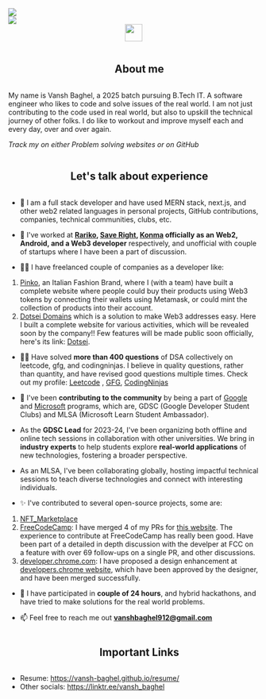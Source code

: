 <!--horizontal divider(gradiant)-->
<img src="https://user-images.githubusercontent.com/73097560/115834477-dbab4500-a447-11eb-908a-139a6edaec5c.gif">

<!--h1 without bottom border-->
<div>
    <img src="https://readme-typing-svg.herokuapp.com/?font=Poppins&CENTER=true&vCenter=false&color=%23FFFFFF&size=40&height=100&width=800&lines=Hello!+My+Name's+Vansh+Baghel">
  <div style="display: flex; justify-content: center; align-items: center;">
    <img src="https://media.giphy.com/media/hvRJCLFzcasrR4ia7z/giphy.gif" width="35">
</div>
</div>

<!--h2 without bottom border-->
<div id="user-content-toc">
  <ul align="center">
    <summary><h2 style="display: inline-block">About me</h2></summary>
  </ul>
</div>

My name is Vansh Baghel, a 2025 batch pursuing B.Tech IT. A software engineer who likes to code and solve issues of the real world. I am not just contributing to the code used in real world, but also to upskill the technical journey of other folks.
I do like to workout and improve myself each and every day, over and over again.

_Track my on either Problem solving websites or on GitHub_

<!--h2 without bottom border-->
<div id="user-content-toc">
  <ul align="center">
    <summary><h2 style="display: inline-block">Let's talk about experience</h2></summary>
  </ul>
</div>

<!--Intro start-->

- 🔭 I am a full stack developer and have used MERN stack, next.js, and other web2 related languages in personal projects, GitHub contributions, companies, technical communities, clubs, etc.

* 💼 I've worked at **[Rariko](https://twitter.com/rariko_info), [Save Right](https://www.linkedin.com/company/saveright/), [Konma](https://www.linkedin.com/company/konmacommunity/mycompany/) officially as an Web2, Android, and a Web3 developer** respectively, and unofficial with couple of startups where I have been a part of discussion.

* 👨‍💻 I have freelanced couple of companies as a developer like:

1. [Pinko](https://www.instagram.com/pinkoofficial/), an Italian Fashion Brand, where I (with a team) have built a complete website where people could buy their products using Web3 tokens by connecting their wallets using Metamask, or could mint the collection of products into their account.
2. [Dotsei Domains](https://twitter.com/dotseidomains) which is a solution to make Web3 addresses easy. Here I built a complete website for various activities, which will be revealed soon by the company!! Few features will be made public soon officially, here's its link: [Dotsei](https://dotsei.me/).

- 👨‍💻 Have solved **more than 400 questions** of DSA collectively on leetcode, gfg, and codingninjas. I believe in quality questions, rather than quantity, and have revised good questions multiple times.
  Check out my profile: [Leetcode](https://leetcode.com/vansh_baghel/) , [GFG](https://auth.geeksforgeeks.org/user/vanshbag6rmo), [CodingNinjas](https://www.codingninjas.com/studio/profile/db8fdbf1-2f1c-48ea-9764-4c13332e4d57)

- 🤞 I've been **contributing to the community** by being a part of [Google](https://twitter.com/Google) and [Microsoft](https://twitter.com/Microsoft) programs, which are, GDSC (Google Developer Student Clubs) and MLSA (Microsoft Learn Student Ambassador).

- As the **GDSC Lead** for 2023-24, I've been organizing both offline and online tech sessions in collaboration with other universities. We bring in **industry experts** to help students explore **real-world applications** of new technologies, fostering a broader perspective.

- As an MLSA, I've been collaborating globally, hosting impactful technical sessions to teach diverse technologies and connect with interesting individuals.

- ✨ I've contributed to several open-source projects, some are:

1. [NFT_Marketplace](https://github.com/yessGlory17/nft-marketplace)
2. [FreeCodeCamp](https://github.com/freeCodeCamp/freeCodeCamp): I have merged 4 of my PRs for [this website](https://www.freecodecamp.org/). The experience to contribute at FreeCodeCamp has really been good. Have been part of a detailed in depth discussion with the develper at FCC on a feature with over 69 follow-ups on a single PR, and other discussions.
3. [developer.chrome.com](https://github.com/GoogleChrome/developer.chrome.com): I have proposed a design enhancement at [developers.chrome website](https://developer.chrome.com/), which have been approved by the designer, and have been merged successfully.

- 🌟 I have participated in **couple of 24 hours**, and hybrid hackathons, and have tried to make solutions for the real world problems.

- 📫 Feel free to reach me out **vanshbaghel912@gmail.com**

<!--h2 without bottom border-->
<div id="user-content-toc">
  <ul align="center">
    <summary><h2 style="display: inline-block">Important Links</h2></summary>
  </ul>
</div>

- Resume: https://vansh-baghel.github.io/resume/
- Other socials: https://linktr.ee/vansh_baghel
